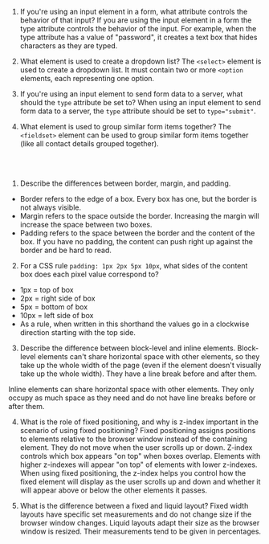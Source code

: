 1.  If you're using an input element in a form, what attribute controls the behavior of that input?
If you are using the input element in a form the type attribute controls the behavior of the input. For example, when the type attribute has a value of "password", it creates a text box that hides characters as they are typed.

2.  What element is used to create a dropdown list?
The `<select>` element is used to create a dropdown list. It must contain two or more `<option` elements, each representing one option.

3.  If you're using an input element to send form data to a server, what should the `type` attribute be set to?
When using an input element to send form data to a server, the `type` attribute should be set to `type="submit"`.

4.  What element is used to group similar form items together?
The `<fieldset>` element can be used to group similar form items together (like all contact details grouped together).

<br><br>

1.  Describe the differences between border, margin, and padding.
* Border refers to the edge of a box. Every box has one, but the border is not always visible.
* Margin refers to the space outside the border. Increasing the margin will increase the space between two boxes.
* Padding refers to the space between the border and the content of the box. If you have no padding, the content can push right up against the border and be hard to read.

2.  For a CSS rule `padding: 1px 2px 5px 10px`, what sides of the content box does each pixel value correspond to?
* 1px = top of box
* 2px = right side of box
* 5px = bottom of box
* 10px = left side of box
* As a rule, when written in this shorthand the values go in a clockwise direction starting with the top side.

3.  Describe the difference between block-level and inline elements.
Block-level elements can't share horizontal space with other elements, so they take up the whole width of the page (even if the element doesn't visually take up the whole width). They have a line break before and after them.

Inline elements can share horizontal space with other elements. They only occupy as much space as they need and do not have line breaks before or after them.

4.  What is the role of fixed positioning, and why is z-index important in the scenario of using fixed positioning?
Fixed positioning assigns positions to elements relative to the browser window instead of the containing element. They do not move when the user scrolls up or down. Z-index controls which box appears "on top" when boxes overlap. Elements with higher z-indexes will appear "on top" of elements with lower z-indexes. When using fixed positioning, the z-index helps you control how the fixed element will display as the user scrolls up and down and whether it will appear above or below the other elements it passes.

5.  What is the difference between a fixed and liquid layout?
Fixed width layouts have specific set measurements and do not change size if the browser window changes. Liquid layouts adapt their size as the browser window is resized. Their measurements tend to be given in percentages.
